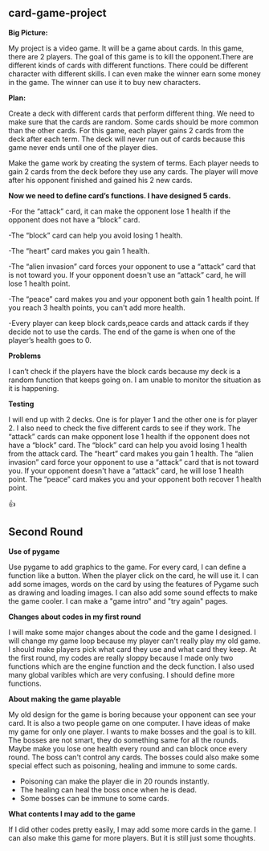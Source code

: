 ## card-game-project
**Big Picture:**

My project is a video game. It will be a game about cards. In this game, there are 2 players. The goal of this game is to kill the opponent.There are different kinds of cards with different functions. There could be different character with different skills. I can even make the winner earn some money in the game. The winner can use it to buy new characters.

**Plan:**

Create a deck with different cards that perform different thing. We need to make sure that the cards are random. Some cards should be more common than the other cards. For this game, each player gains 2 cards from the deck after each term. The deck will never run out of cards because this game never ends until one of the player dies.

Make the game work by creating the system of terms. Each player needs to gain 2 cards from the deck before they use any cards. The player will move after his opponent finished and gained his 2 new cards.


**Now we need to define card’s functions. I have designed 5 cards.**

-For the “attack” card, it can make the opponent lose 1 health if the opponent does not have a “block” card.

-The “block” card can help you avoid losing 1 health. 

-The “heart” card makes you gain 1 health. 

-The “alien invasion” card forces your opponent to use a “attack” card that is not toward you. If your opponent doesn't use an “attack” card, he will lose 1 health point. 

-The “peace” card makes you and your opponent both gain 1 health point. If you reach 3 health points, you can't add more health.

-Every player can keep block cards,peace cards and attack cards if they decide not to use the cards.
The end of the game is when one of the player’s health goes to 0.

**Problems**

I can’t check if the players have the block cards because my deck is a random function that keeps going on. I am unable to monitor the situation as it is happening.  
 
**Testing**

I will end up with 2 decks. One is for player 1 and the other one is for player 2. I also need to check the five different cards to see if they work. The “attack” cards can make opponent lose 1 health if the opponent does not have a “block” card. The “block” card can help you avoid losing 1 health from the attack card. The “heart” card makes you gain 1 health. The “alien invasion” card force your opponent to use a “attack” card that is not toward you. If your opponent doesn't have a “attack” card, he will lose 1 health point. The “peace” card makes you and your opponent both recover 1 health point.



:+1: 






## Second Round 

**Use of pygame**

Use pygame to add graphics to the game. For every card, I can define a function like a button. When the player click on the card, he will use it. I can add some images, words on the card by using the features of Pygame such as drawing and loading images. I can also add some sound effects to make the game cooler. I can make a "game intro" and "try again" pages. 

**Changes about codes in my first round**

I will make some major changes about the code and the game I designed. I will change my game loop because my player can't really play my old game. I should make players pick what card they use and what card they keep. At the first round, my codes are really sloppy because I made only two functions which are the engine function and the deck function. I also used many global varibles which are very confusing. I should define more functions.

**About making the game playable**

My old design for the game is boring because your opponent can see your card. It is also a two people game on one computer. I have ideas of make my game for only one player. I wants to make bosses and the goal is to kill. The bosses are not smart, they do something same for all the rounds. Maybe make you lose one health every round and can block once every round. The boss can't control any cards. The bosses could also make some special effect such as poisoning, healing and immune to some cards. 
- Poisoning can make the player die in 20 rounds instantly. 
- The healing can heal the boss once when he is dead.
- Some bosses can be immune to some cards. 

**What contents I may add to the game**

If I did other codes pretty easily, I may add some more cards in the game. I can also make this game for more players. But it is still just some thoughts.

